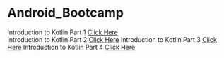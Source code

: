 # Android_Bootcamp
Introduction to Kotlin Part 1 [Click Here](https://github.com/anuj1317/Android_Bootcamp/tree/Kotlin1-Sept21)<br>
Introduction to Kotlin Part 2 [Click Here](https://github.com/anuj1317/Android_Bootcamp/tree/Kotlin-part2-Sept22)
Introduction to Kotlin Part 3 [Click Here](https://github.com/anuj1317/Android_Bootcamp/tree/Kotlin-part3-Sept24)
Introduction to Kotlin Part 4 [Click Here](https://github.com/anuj1317/Android_Bootcamp/tree/Kotlin-Part4-27-Sept)
